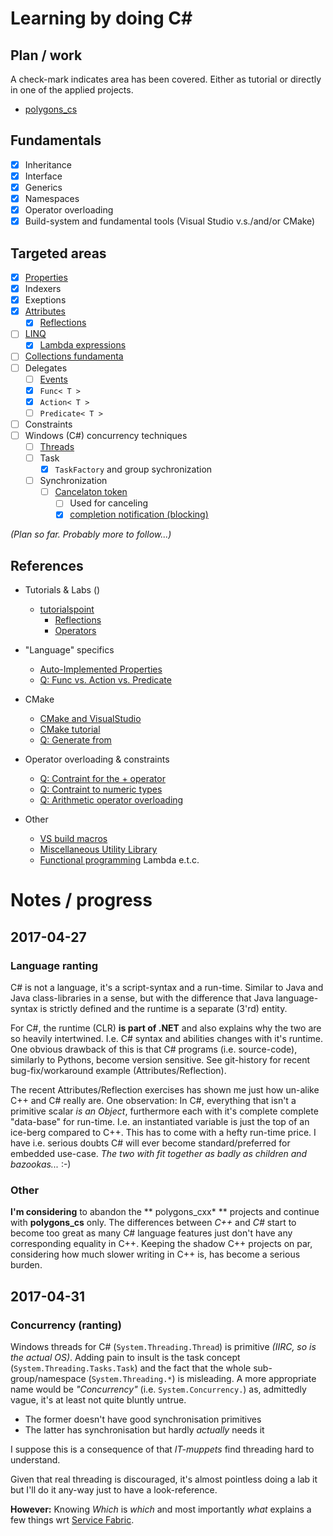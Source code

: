 # Learning by doing **C#**

## Plan / work

A check-mark indicates area has been covered. Either as tutorial or
directly in one of the applied projects.

* [polygons_cs](https://github.com/mambrus/polygons_cs)

## Fundamentals

- [x] Inheritance
- [x] Interface
- [x] Generics
- [x] Namespaces
- [x] Operator overloading
- [X] Build-system and fundamental tools (Visual Studio v.s./and/or CMake)

## Targeted areas

- [x] [Properties](https://www.tutorialspoint.com/csharp/csharp_properties.htm)
- [x] Indexers
- [x] Exeptions
- [x] [Attributes](https://www.tutorialspoint.com/csharp/csharp_attributes.htm)
  - [x] [Reflections](https://www.tutorialspoint.com/csharp/csharp_reflection.htm)
- [ ] [LINQ](https://www.tutorialspoint.com/linq/index.htm)
  - [x] [Lambda expressions](https://www.tutorialspoint.com/linq/linq_lambda_expressions.htm)
- [ ] [Collections fundamenta](http://www.c-sharpcorner.com/UploadFile/dacca2/implement-ienumerable-interface-in-C-Sharp/)
- [ ] Delegates
  - [ ] [Events](https://www.tutorialspoint.com/csharp/csharp_events.htm)
  - [x] `Func< T >`
  - [x] `Action< T >`
  - [ ] `Predicate< T >`
- [ ] Constraints
- [ ] Windows (C#) concurrency techniques
   - [ ] [Threads](https://www.tutorialspoint.com/csharp/csharp_multithreading.htm)
   - [ ] Task
     - [x] `TaskFactory` and group sychronization
   - [ ] Synchronization
     - [ ] [Cancelaton token](https://msdn.microsoft.com/en-us/library/system.threading.cancellationtokensource(v=vs.110).aspx)
       - [ ] Used for canceling
       - [x] [completion notification (blocking)](https://msdn.microsoft.com/en-us/library/dd997364(v=vs.110).aspx)

*(Plan so far. Probably more to follow...)*

## References

* Tutorials & Labs ()
	* [tutorialspoint](https://www.tutorialspoint.com/csharp/)
		* [Reflections](https://www.tutorialspoint.com/csharp/csharp_reflection.htm)
		* [Operators](https://www.tutorialspoint.com/csharp/csharp_operators.htm)
* "Language" specifics
    * [Auto-Implemented Properties](https://msdn.microsoft.com/en-us/library/bb383979.aspx)
    * [Q: Func vs. Action vs. Predicate](http://stackoverflow.com/questions/4317479/func-vs-action-vs-predicate)

* CMake
	* [CMake and VisualStudio](https://cognitivewaves.wordpress.com/cmake-and-visual-studio/)
	* [CMake tutorial](https://cmake.org/cmake-tutorial/)
	* [Q: Generate from](http://stackoverflow.com/questions/2074144/generate-c-sharp-project-using-cmake)
* Operator overloading & constraints
	* [Q: Contraint for the + operator](http://stackoverflow.com/questions/5997107/is-there-a-generic-constraint-i-could-use-for-the-operator)
	* [Q: Contraint to numeric types](http://stackoverflow.com/questions/32664/is-there-a-constraint-that-restricts-my-generic-method-to-numeric-types)
	* [Q: Arithmetic operator overloading](http://stackoverflow.com/questions/756954/arithmetic-operator-overloading-for-a-generic-class-in-c-sharp)
* Other
	* [VS build macros](https://msdn.microsoft.com/en-us/library/c02as0cs.aspx)
	* [Miscellaneous Utility Library](http://www.yoda.arachsys.com/csharp/miscutil/)
    * [Functional programming](https://www.codeproject.com/Articles/375166/Functional-programming-in-Csharp) Lambda e.t.c.


# Notes / progress

## 2017-04-27

### Language ranting

C# is not a language, it's a script-syntax and a run-time. Similar to Java
and Java class-libraries in a sense, but with the difference that Java
language-syntax is strictly defined and the runtime is a separate (3'rd)
entity.

For C#, the runtime (CLR) **is part of .NET** and also explains why the two
are so heavily intertwined. I.e. C# syntax and abilities changes with it's
runtime. One obvious drawback of this is that C# programs (i.e. source-code),
similarly to Pythons, become version sensitive. See git-history for recent
bug-fix/workaround example (Attributes/Reflection).

The recent Attributes/Reflection exercises has shown me just how un-alike
C++ and C# really are. One observation: In C#, everything that isn't a
primitive scalar *is an Object*, furthermore each with it's complete
complete "data-base" for run-time. I.e. an instantiated variable is just the
top of an ice-berg compared to C++. This has to come with a hefty run-time
price. I have i.e. serious doubts C# will ever become standard/preferred for
embedded use-case. *The two with fit together as badly as children and
bazookas...* :-)

### Other

**I'm considering** to abandon the ** polygons_cxx\* ** projects and
continue with **polygons_cs** only. The differences between *C++* and *C#*
start to become too great as many C# language features just don't have any
corresponding equality in C++. Keeping the shadow C++ projects on par,
considering how much slower writing in C++ is, has become a serious burden.

## 2017-04-31

### Concurrency (ranting)

Windows threads for C# (`System.Threading.Thread`) is primitive *(IIRC, so
is the actual OS)*. Adding pain to insult is the task concept
(`System.Threading.Tasks.Task`) and the fact that the whole
sub-group/namespace (`System.Threading.*`) is misleading. A more appropriate
name would be *"Concurrency"* (i.e. `System.Concurrency.`) as, admittedly
vague, it's at least not quite bluntly untrue.

* The former doesn't have good synchronisation primitives
* The latter has synchronisation but hardly *actually* needs it

I suppose this is a consequence of that *IT-muppets* find threading hard to
understand.

Given that real threading is discouraged, it's almost pointless doing a lab
it but I'll do it any-way just to have a look-reference.

**However:** Knowing *Which* is *which* and most importantly *what*
explains a few things wrt [Service Fabric](ServiceFabric.md).
